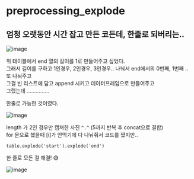 # preprocessing_explode

## 엄청 오랫동안 시간 잡고 만든 코든데, 한줄로 되버리는..


![image](https://user-images.githubusercontent.com/99319638/196689202-6219a793-6abc-4df7-972c-9eacd0d658bb.png)

위 테이블에서 end 열의 길이를 1로 만들어주고 싶었다. <br/>
그래서 길이를 구하고 1인경우, 2인경우, 3인경우.. 나눠서 end에서의 0번째, 1번째 .. 또 나눠주고 <br/>
그걸 빈 리스트에 담고 append 시키고 데이터프레임으로 만들어주고 <br/>
그랬는데 ............... <br/>

한줄로 가능한 것이였다.

![image](https://user-images.githubusercontent.com/99319638/196690172-3a8734d2-b0b6-48da-9d2b-425cd9c89fbb.png)

length 가 2인 경우만 캡쳐한 사진 `^.^` (5까지 반복 후 concat으로 결합) <br/>
for 문으로 했을때 [i]가 안먹기에 다 나눠줘서 코드를 짰지만..

```
table.explode('start').explode('end')
```
한 줄로 모든 걸 해결! 😅

![image](https://user-images.githubusercontent.com/99319638/196690741-18c6b384-6738-45bd-a247-2f21102cb205.png)
